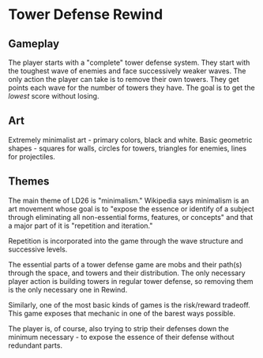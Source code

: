 Tower Defense Rewind
====================

Gameplay
--------

The player starts with a "complete" tower defense system.  They start with the toughest wave of enemies and face successively weaker waves.  The only action the player can take is to remove their own towers.  They get points each wave for the number of towers they have.  The goal is to get the *lowest* score without losing.

Art
---

Extremely minimalist art - primary colors, black and white.  Basic geometric shapes - squares for walls, circles for towers, triangles for enemies, lines for projectiles.

Themes
------
The main theme of LD26 is "minimalism."  Wikipedia says minimalism is an art movement whose goal is to "expose the essence or identify of a subject through eliminating all non-essential forms, features, or concepts" and that a major part of it is "repetition and iteration."

Repetition is incorporated into the game through the wave structure and successive levels.

The essential parts of a tower defense game are mobs and their path(s) through the space, and towers and their distribution.  The only necessary player action is building towers in regular tower defense, so removing them is the only necessary one in Rewind.

Similarly, one of the most basic kinds of games is the risk/reward tradeoff.  This game exposes that mechanic in one of the barest ways possible.

The player is, of course, also trying to strip their defenses down the minimum necessary - to expose the essence of their defense without redundant parts.